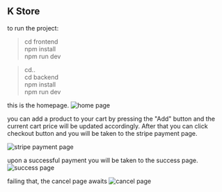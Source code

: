 ## K Store

to run the project:
>cd frontend \
>npm install \
>npm run dev 

>cd.. \
>cd backend \
>npm install \
>npm run dev 

this is the homepage.
![home page](https://github.com/Toufiqul/k_store/blob/main/frontend/src/assets/home_page.png)

you can add a product to your cart by pressing the "Add" button and the current cart price will be updated accordingly. After that you can click checkout button and you will be taken to the stripe payment page.

![stripe payment page](https://github.com/Toufiqul/k_store/blob/main/frontend/src/assets/stripe_payment_page.png)

upon a successful payment you will be taken to the success page.
![success page](https://github.com/Toufiqul/k_store/blob/main/frontend/src/assets/success_page.png)

failing that, the cancel page awaits
![cancel page](https://github.com/Toufiqul/k_store/blob/main/frontend/src/assets/cancel_page.png)